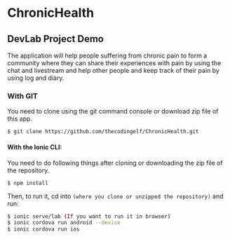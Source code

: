 # ChronicHealth

## DevLab Project Demo

The application will help people suffering from chronic pain to form a community where they can share
their experiences with pain by using the chat and livestream and help other people and keep track of their pain by using log and diary.

### With GIT

You need to clone using the git command console or download zip file of this app.

```Command console
$ git clone https://github.com/thecodingelf/ChronicHealth.git
```

#### With the Ionic CLI:

You need to do following things after cloning or downloading the zip file of the repository.

```Command console
$ npm install
```

Then, to run it, cd into `(where you clone or unzipped the repository)` and run:

```bash
$ ionic serve/lab (If you want to run it in browser)
$ ionic cordova run android --device
$ ionic cordova run ios
```
